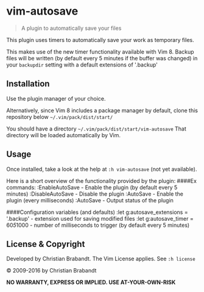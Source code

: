 vim-autosave
============
> A plugin to automatically save your files

This plugin uses timers to automatically save your work as temporary files.

This makes use of the new timer functionality available with Vim 8.
Backup files will be written (by default every 5 minutes if the buffer was changed)
in your `backupdir` setting with a default extensions of '.backup' 

Installation
---

Use the plugin manager of your choice.

Alternatively, since Vim 8 includes a package manager by default, clone this repository below
`~/.vim/pack/dist/start/`

You should have a directory `~/.vim/pack/dist/start/vim-autosave`
That directory will be loaded automatically by Vim.

Usage
---
Once installed, take a look at the help at `:h vim-autosave` (not yet available).

Here is a short overview of the functionality provided by the plugin:
####Ex commands:
    :EnableAutoSave     - Enable the plugin (by default every 5 minutes)
    :DisableAutoSave    - Disable the plugin
    :AutoSave <millis>  - Enable the plugin (every <millis> milliseconds)
    :AutoSave           - Output status of the plugin

####Configuration variables (and defaults)
    :let g:autosave_extensions = '.backup'  - extension used for saving modified files
    :let g:autosave_timer      = 60*5*1000  - number of milliseconds to trigger
                                              (by default every 5 minutes)

License & Copyright
-------

Developed by Christian Brabandt. 
The Vim License applies. See `:h license`

© 2009-2016 by Christian Brabandt

__NO WARRANTY, EXPRESS OR IMPLIED.  USE AT-YOUR-OWN-RISK__
